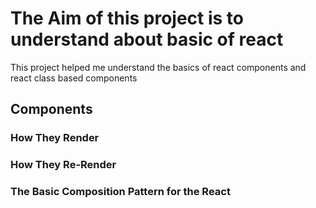 # The Aim of this project is to understand about basic of react  

This project helped me understand the basics of react components and react class based components

## Components  

### How They Render  

### How They Re-Render  

### The Basic Composition Pattern for the React  
